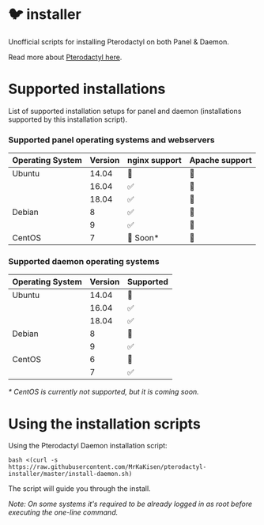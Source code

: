 # :bird: installer

Unofficial scripts for installing Pterodactyl on both Panel & Daemon.

Read more about [Pterodactyl here](https://pterodactyl.io/).

# Supported installations

List of supported installation setups for panel and daemon (installations supported by this installation script).

### Supported panel operating systems and webservers

| Operating System  | Version | nginx support      | Apache support |
| ----------------- | ------- | ------------------ | -------------- |
| Ubuntu            | 14.04   | :red_circle:       | :red_circle:   |
|                   | 16.04   | :white_check_mark: | :red_circle:   |
|                   | 18.04   | :white_check_mark: | :red_circle:   |
| Debian            | 8       | :white_check_mark: | :red_circle:   |
|                   | 9       | :white_check_mark: | :red_circle:   |
| CentOS            | 7       | :red_circle: Soon* | :red_circle:   |

### Supported daemon operating systems

| Operating System  | Version | Supported          |
| ----------------- | ------- | ------------------ |
| Ubuntu            | 14.04   | :red_circle:       |
|                   | 16.04   | :white_check_mark: |
|                   | 18.04   | :white_check_mark: |
| Debian            | 8       | :red_circle:       |
|                   | 9       | :white_check_mark: |
| CentOS            | 6       | :red_circle:       |
|                   | 7       | :white_check_mark: |

_* CentOS is currently not supported, but it is coming soon._

# Using the installation scripts

Using the Pterodactyl Daemon installation script:

`bash <(curl -s https://raw.githubusercontent.com/MrKaKisen/pterodactyl-installer/master/install-daemon.sh)`

The script will guide you through the install.

*Note: On some systems it's required to be already logged in as root before executing the one-line command.*
